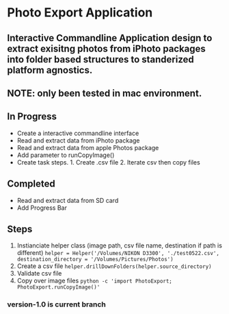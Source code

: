 # Photo Export Application
## Interactive Commandline Application design to extract exisitng photos from iPhoto packages into folder based structures to standerized platform agnostics. 
## NOTE: only been tested in mac environment. 
## In Progress
- Create a interactive commandline interface
- Read and extract data from iPhoto package
- Read and extract data from apple Photos package
- Add parameter to runCopyImage()
- Create task steps. 1. Create .csv file 2. Iterate csv then copy files
## Completed
- Read and extract data from SD card
- Add Progress Bar
## Steps
1. Instianciate helper class (image path, csv file name, destination if path is different) `helper = Helper('/Volumes/NIKON D3300', './test0522.csv', destination_directory = '/Volumes/Pictures/Photos')`
2. Create a csv file `helper.drillDownFolders(helper.source_directory)`
3. Validate csv file
4. Copy over image files `python -c 'import PhotoExport; PhotoExport.runCopyImage()'`
### version-1.0 is current branch